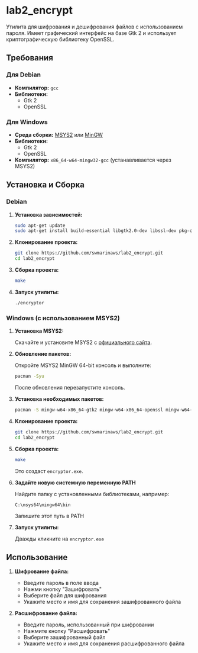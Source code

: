 # lab2_encrypt

Утилита для шифрования и дешифрования файлов с использованием пароля. Имеет графический интерфейс на базе Gtk 2 и использует криптографическую библиотеку OpenSSL. 

## Требования

### Для Debian

- **Компилятор:** `gcc`
- **Библиотеки:**
  - Gtk 2
  - OpenSSL

### Для Windows

- **Среда сборки:** [MSYS2](https://www.msys2.org/) или [MinGW](http://www.mingw.org/)
- **Библиотеки:**
  - Gtk 2
  - OpenSSL
- **Компилятор:** `x86_64-w64-mingw32-gcc` (устанавливается через MSYS2)

## Установка и Сборка

### Debian

1. **Установка зависимостей:**

    ```bash
    sudo apt-get update
    sudo apt-get install build-essential libgtk2.0-dev libssl-dev pkg-config
    ```

2. **Клонирование проекта:**

    ```bash
    git clone https://github.com/swmarinaws/lab2_encrypt.git
    cd lab2_encrypt
    ```

3. **Сборка проекта:**

    ```bash
    make
    ```

4. **Запуск утилиты:**

    ```bash
    ./encryptor
    ```

### Windows (с использованием MSYS2)

1. **Установка MSYS2:**

    Скачайте и установите MSYS2 с [официального сайта](https://www.msys2.org).

2. **Обновление пакетов:**

    Откройте MSYS2 MinGW 64-bit консоль и выполните:

    ```bash
    pacman -Syu
    ```

    После обновления перезапустите консоль.

3. **Установка необходимых пакетов:**

    ```bash
    pacman -S mingw-w64-x86_64-gtk2 mingw-w64-x86_64-openssl mingw-w64-x86_64-pkg-config make
    ```

4. **Клонирование проекта:**

    ```bash
    git clone https://github.com/swmarinaws/lab2_encrypt.git
    cd lab2_encrypt
    ```

5. **Сборка проекта:**

    ```bash
    make
    ```

    Это создаст `encryptor.exe`.

6. **Задайте новую системную переменную PATH**

    Найдите папку с установленными библиотеками, например:

    ```
    C:\msys64\mingw64\bin
    ```

    Запишите этот путь в PATH

7. **Запуск утилиты:**

    Дважды кликните на `encryptor.exe`

## Использование

1. **Шифрование файла:**
   - Введите пароль в поле ввода
   - Нажми кнопку "Зашифровать"
   - Выберите файл для шифрования
   - Укажите место и имя для сохранения зашифрованного файла

2. **Расшифрование файла:**
   - Введите пароль, использованный при шифровании
   - Нажмите кнопку "Расшифровать"
   - Выберите зашифрованный файл
   - Укажите место и имя для сохранения расшифрованного файла
